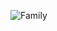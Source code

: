![Family](https://user-images.githubusercontent.com/86789918/125682959-0ec16f05-4f2f-4d09-98bf-bf64a41f821f.jpg)

